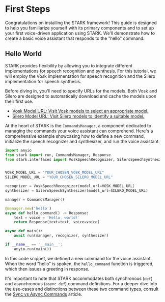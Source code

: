 # First Steps

Congratulations on installing the STARK framework! This guide is designed to help you familiarize yourself with its primary components and to set up your first voice-driven application using STARK. We'll demonstrate how to create a basic voice assistant that responds to the "hello" command.

## Hello World

STARK provides flexibility by allowing you to integrate different implementations for speech recognition and synthesis. For this tutorial, we will employ the Vosk implementation for speech recognition and the Silero implementation for speech synthesis.

Before diving in, you'll need to specify URLs for the models. Both Vosk and Silero are designed to automatically download and cache the models upon their first use.

- [Vosk Model URL: Visit Vosk models to select an appropriate model.](https://alphacephei.com/vosk/models)
- [Silero Model URL: Visit Silero models to identify a suitable model.](https://github.com/snakers4/silero-models?tab=readme-ov-file#models-and-speakers)

At the heart of STARK is the `CommandsManager`, a component dedicated to managing the commands your voice assistant can comprehend. Here's a comprehensive example showcasing how to define a new command, initialize the speech recognizer and synthesizer, and run the voice assistant:

```py
import anyio
from stark import run, CommandsManager, Response
from stark.interfaces import VoskSpeechRecognizer, SileroSpeechSynthesizer


VOSK_MODEL_URL = "YOUR_CHOSEN_VOSK_MODEL_URL"
SILERO_MODEL_URL = "YOUR_CHOSEN_SILERO_MODEL_URL"

recognizer = VoskSpeechRecognizer(model_url=VOSK_MODEL_URL)
synthesizer = SileroSpeechSynthesizer(model_url=SILERO_MODEL_URL)

manager = CommandsManager()

@manager.new('hello')
async def hello_command() -> Response:
    text = voice = 'Hello, world!'
    return Response(text=text, voice=voice)

async def main():
    await run(manager, recognizer, synthesizer)

if __name__ == '__main__':
    anyio.run(main())
```

In this code snippet, we defined a new command for the voice assistant. When the word "hello" is spoken, the `hello_command` function is triggered, which then issues a greeting in response.

It's important to note that STARK accommodates both synchronous (`def`) and asynchronous (`async def`) command definitions. For a deeper dive into the use-cases and distinctions between these two command types, consult the [Sync vs Async Commands](sync-vs-async-commands.md) article.
